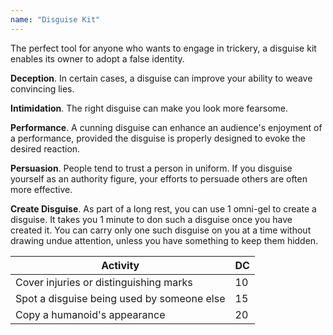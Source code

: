 ```yaml
---
name: "Disguise Kit"
---
```


The perfect tool for anyone who wants to engage in trickery, a disguise kit enables its owner to adopt a false identity.

__Deception__. In certain cases, a disguise can improve your ability to weave convincing lies.

__Intimidation__. The right disguise can make you look more fearsome.

__Performance__. A cunning disguise can enhance an audience's enjoyment of a performance, provided the disguise is properly
designed to evoke the desired reaction.

__Persuasion__. People tend to trust a person in uniform. If you disguise yourself as an authority figure, your efforts
to persuade others are often more effective.

__Create Disguise__. As part of a long rest, you can use 1 omni-gel to create a disguise. It takes you 1 minute to don such a disguise once you have created it.
You can carry only one such disguise on you at a time without drawing undue attention, unless you have something to keep them hidden.

Activity | DC
--- | ---
Cover injuries or distinguishing marks | 10
Spot a disguise being used by someone else | 15
Copy a humanoid's appearance | 20
